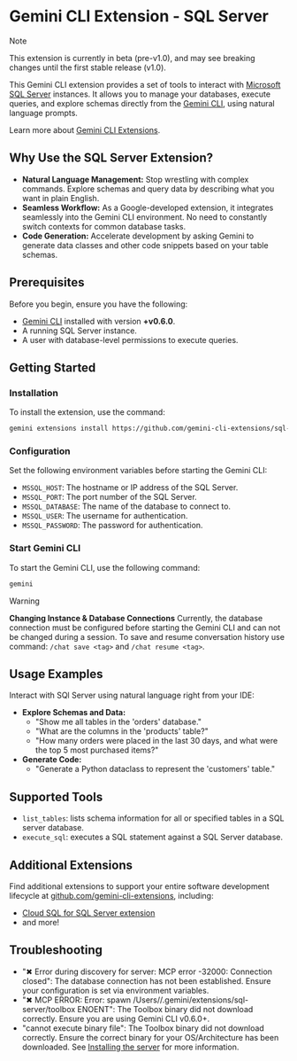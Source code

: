 # Gemini CLI Extension - SQL Server

> [!NOTE]
> This extension is currently in beta (pre-v1.0), and may see breaking changes until the first stable release (v1.0).

This Gemini CLI extension provides a set of tools to interact with [Microsoft SQL Server](https://docs.microsoft.com/en-us/sql/) instances. It allows you to manage your databases, execute queries, and explore schemas directly from the [Gemini CLI](https://google-gemini.github.io/gemini-cli/), using natural language prompts.

Learn more about [Gemini CLI Extensions](https://github.com/google-gemini/gemini-cli/blob/main/docs/extension.md).

## Why Use the SQL Server Extension?

* **Natural Language Management:** Stop wrestling with complex commands. Explore schemas and query data by describing what you want in plain English.
* **Seamless Workflow:** As a Google-developed extension, it integrates seamlessly into the Gemini CLI environment. No need to constantly switch contexts for common database tasks.
* **Code Generation:** Accelerate development by asking Gemini to generate data classes and other code snippets based on your table schemas.

## Prerequisites

Before you begin, ensure you have the following:

* [Gemini CLI](https://github.com/google-gemini/gemini-cli) installed with version **+v0.6.0**.
* A running SQL Server instance.
* A user with database-level permissions to execute queries.

## Getting Started

### Installation

To install the extension, use the command:

```bash
gemini extensions install https://github.com/gemini-cli-extensions/sql-server
```

### Configuration

Set the following environment variables before starting the Gemini CLI:

* `MSSQL_HOST`: The hostname or IP address of the SQL Server.
* `MSSQL_PORT`: The port number of the SQL Server.
* `MSSQL_DATABASE`: The name of the database to connect to.
* `MSSQL_USER`: The username for authentication.
* `MSSQL_PASSWORD`: The password for authentication.

### Start Gemini CLI

To start the Gemini CLI, use the following command:

```bash
gemini
```

> [!WARNING]
> **Changing Instance & Database Connections**
> Currently, the database connection must be configured before starting the Gemini CLI and can not be changed during a session.
> To save and resume conversation history use command: `/chat save <tag>` and `/chat resume <tag>`.

## Usage Examples

Interact with SQl Server using natural language right from your IDE:

* **Explore Schemas and Data:**
  * "Show me all tables in the 'orders' database."
  * "What are the columns in the 'products' table?"
  * "How many orders were placed in the last 30 days, and what were the top 5 most purchased items?"
* **Generate Code:**
  * "Generate a Python dataclass to represent the 'customers' table."

## Supported Tools

* `list_tables`: lists schema information for all or specified tables in a SQL server database.
* `execute_sql`: executes a SQL statement against a SQL Server database.

## Additional Extensions

Find additional extensions to support your entire software development lifecycle at [github.com/gemini-cli-extensions](https://github.com/gemini-cli-extensions), including:
* [Cloud SQL for SQL Server extension](https://github.com/gemini-cli-extensions/cloud-sql-sqlserver)
* and more!

## Troubleshooting

* "✖ Error during discovery for server: MCP error -32000: Connection closed": The database connection has not been established. Ensure your configuration is set via environment variables.
* "✖ MCP ERROR: Error: spawn /Users/<USER>/.gemini/extensions/sql-server/toolbox ENOENT": The Toolbox binary did not download correctly. Ensure you are using Gemini CLI v0.6.0+.
* "cannot execute binary file": The Toolbox binary did not download correctly. Ensure the correct binary for your OS/Architecture has been downloaded. See [Installing the server](https://googleapis.github.io/genai-toolbox/getting-started/introduction/#installing-the-server) for more information.
